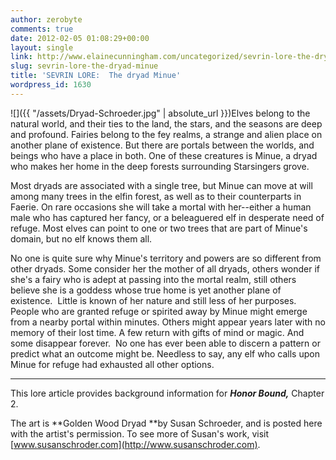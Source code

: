 ```yaml
---
author: zerobyte
comments: true
date: 2012-02-05 01:08:29+00:00
layout: single
link: http://www.elainecunningham.com/uncategorized/sevrin-lore-the-dryad-minue/
slug: sevrin-lore-the-dryad-minue
title: 'SEVRIN LORE:  The dryad Minue'
wordpress_id: 1630
---
```


![]({{ "/assets/Dryad-Schroeder.jpg" | absolute_url }})Elves belong to the natural world, and their ties to the land, the stars, and the seasons are deep and profound. Fairies belong to the fey realms, a strange and alien place on another plane of existence. But there are portals between the worlds, and beings who have a place in both. One of these creatures is Minue, a dryad who makes her home in the deep forests surrounding Starsingers grove.

Most dryads are associated with a single tree, but Minue can move at will among many trees in the elfin forest, as well as to their counterparts in Faerie. On rare occasions she will take a mortal with her--either a human male who has captured her fancy, or a beleaguered elf in desperate need of refuge. Most elves can point to one or two trees that are part of Minue's domain, but no elf knows them all.

No one is quite sure why Minue's territory and powers are so different from other dryads. Some consider her the mother of all dryads, others wonder if she's a fairy who is adept at passing into the mortal realm, still others believe she is a goddess whose true home is yet another plane of existence.  Little is known of her nature and still less of her purposes. People who are granted refuge or spirited away by Minue might emerge from a nearby portal within minutes. Others might appear years later with no memory of their lost time. A few return with gifts of mind or magic. And some disappear forever.  No one has ever been able to discern a pattern or predict what an outcome might be. Needless to say, any elf who calls upon Minue for refuge had exhausted all other options.

**************

This lore article provides background information for _**Honor Bound,**_ Chapter 2.

The art is **Golden Wood Dryad **by Susan Schroeder, and is posted here with the artist's permission. To see more of Susan's work, visit [www.susanschroder.com](http://www.susanschroder.com).
